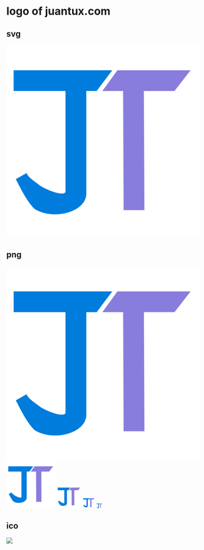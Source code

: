 # logo of juantux.com

## svg
![](juantu.svg)

## png
![](juantu.png)
![](juantu.128.png)
![](juantu.64.png)
![](juantu.32.png)
![](juantu.16.png)

## ico
![](juantu.ico)
